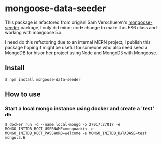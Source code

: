# mongoose-data-seeder
This package is refactored from origianl Sam Verschueren's [mongoose-seeder](https://github.com/SamVerschueren/mongoose-seeder) package, I only did minor code change to make it as ES6 class and working with mongoose 5.x.

I need do this refactoring due to an internal MERN project, I publish this package hoping it might be useful for someone who also need seed a MongoDB for his or her project using Node and MongoDB with Mongoose.

## Install
```
$ npm install mongoose-data-seeder
```

## How to use

### Start a local mongo instance using docker and create a 'test' db
```
$ docker run -d --name local-mongo -p 27017:27017 -e MONGO_INITDB_ROOT_USERNAME=mongoadmin -e MONGO_INITDB_ROOT_PASSWORD=welcome -e MONGO_INITDB_DATABASE=test mongo:3.6
```
